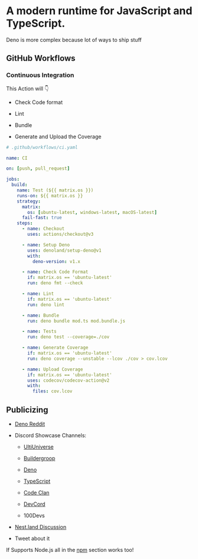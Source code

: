 # A modern runtime for JavaScript and TypeScript.

Deno is more complex because lot of ways to ship stuff

## GitHub Workflows

### Continuous Integration

This Action will 👇

- Check Code format

- Lint

- Bundle

- Generate and Upload the Coverage

```yaml
# .github/workflows/ci.yaml

name: CI

on: [push, pull_request]

jobs:
  build:
    name: Test (${{ matrix.os }})
    runs-on: ${{ matrix.os }}
    strategy:
      matrix:
        os: [ubuntu-latest, windows-latest, macOS-latest]
      fail-fast: true
    steps:
      - name: Checkout
        uses: actions/checkout@v3

      - name: Setup Deno
        uses: denoland/setup-deno@v1
        with:
          deno-version: v1.x

      - name: Check Code Format
        if: matrix.os == 'ubuntu-latest'
        run: deno fmt --check

      - name: Lint
        if: matrix.os == 'ubuntu-latest'
        run: deno lint

      - name: Bundle
        run: deno bundle mod.ts mod.bundle.js

      - name: Tests
        run: deno test --coverage=./cov

      - name: Generate Coverage
        if: matrix.os == 'ubuntu-latest'
        run: deno coverage --unstable --lcov ./cov > cov.lcov

      - name: Upload Coverage
        if: matrix.os == 'ubuntu-latest'
        uses: codecov/codecov-action@v2
        with:
          files: cov.lcov
```

## Publicizing

- [Deno Reddit](https://www.reddit.com/r/Deno)

- Discord Showcase Channels:

  - [UltiUniverse](https://dsc.gg/ultirequiem)

  - [Buildergroop](https://discord.gg/builders)

  - [Deno](https://discord.gg/deno)

  - [TypeScript](https://discord.gg/typescript)

  - [Code Clan](https://discord.gg/UBJFwCEBzY)

  - [DevCord](https://discord.gg/devcord)

  - 100Devs

- [Nest.land Discussion](https://github.com/nestdotland/nest.land/discussions)

- Tweet about it

If Supports Node.js all in the [npm](../npm/) section works too!
